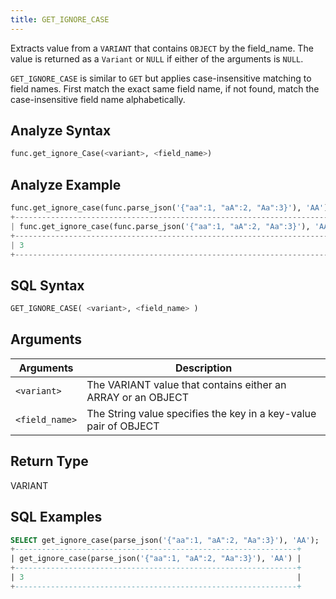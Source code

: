 ```yaml
---
title: GET_IGNORE_CASE
---
```


Extracts value from a `VARIANT` that contains `OBJECT` by the field_name.
The value is returned as a `Variant` or `NULL` if either of the arguments is `NULL`.

`GET_IGNORE_CASE` is similar to `GET` but applies case-insensitive matching to field names.
First match the exact same field name, if not found, match the case-insensitive field name alphabetically.

## Analyze Syntax

```python
func.get_ignore_Case(<variant>, <field_name>)
```

## Analyze Example

```python
func.get_ignore_case(func.parse_json('{"aa":1, "aA":2, "Aa":3}'), 'AA')
+-------------------------------------------------------------------------+
| func.get_ignore_case(func.parse_json('{"aa":1, "aA":2, "Aa":3}'), 'AA') |
+-------------------------------------------------------------------------+
| 3                                                                       |
+-------------------------------------------------------------------------+
```

## SQL Syntax

```sql
GET_IGNORE_CASE( <variant>, <field_name> )
```

## Arguments

| Arguments      | Description                                                      |
|----------------|------------------------------------------------------------------|
| `<variant>`    | The VARIANT value that contains either an ARRAY or an OBJECT     |
| `<field_name>` | The String value specifies the key in a key-value pair of OBJECT |

## Return Type

VARIANT

## SQL Examples

```sql
SELECT get_ignore_case(parse_json('{"aa":1, "aA":2, "Aa":3}'), 'AA');
+---------------------------------------------------------------+
| get_ignore_case(parse_json('{"aa":1, "aA":2, "Aa":3}'), 'AA') |
+---------------------------------------------------------------+
| 3                                                             |
+---------------------------------------------------------------+
```
